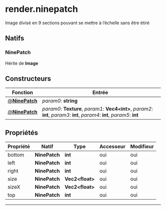 # render.ninepatch

Image divisé en 9 sections pouvant se mettre à l’échelle sans être étiré
## Natifs
### NinePatch
Hérite de **Image**
## Constructeurs
|Fonction|Entrée|
|-|-|
|[@**NinePatch**](#ctor_0)| *param0*: **string**|
|[@**NinePatch**](#ctor_1)| *param0*: **Texture**,  *param1*: **Vec4\<int>**,  *param2*: **int**,  *param3*: **int**,  *param4*: **int**,  *param5*: **int**|
## Propriétés
|Propriété|Natif|Type|Accesseur|Modifieur|
|-|-|-|-|-|
|bottom|**NinePatch**|**int**|oui|oui|
|left|**NinePatch**|**int**|oui|oui|
|right|**NinePatch**|**int**|oui|oui|
|size|**NinePatch**|**Vec2\<float>**|oui|oui|
|sizeX|**NinePatch**|**Vec2\<float>**|oui|oui|
|top|**NinePatch**|**int**|oui|oui|


***
